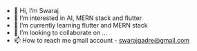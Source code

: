 - 👋 Hi, I’m Swaraj
- 👀 I’m interested in AI, MERN stack and flutter
- 🌱 I’m currently learning flutter and MERN stack
- 💞️ I’m looking to collaborate on ...
- 📫 How to reach me gmail account - swarajgadre@gmail.com

<!---
Swaraj5252/Swaraj5252 is a ✨ special ✨ repository because its `README.md` (this file) appears on your GitHub profile.
You can click the Preview link to take a look at your changes.
--->
